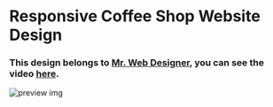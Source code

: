 # Responsive Coffee Shop Website Design
### This design belongs to [Mr. Web Designer](https://www.youtube.com/@MrWebDesignerAnas), you can see the video [here](https://youtu.be/52sKmRsk7xU).

![preview img](/preview.png)
